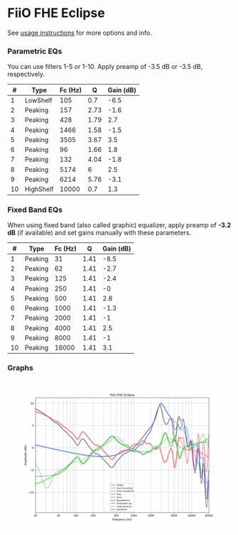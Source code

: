 # FiiO FHE Eclipse
See [usage instructions](https://github.com/jaakkopasanen/AutoEq#usage) for more options and info.

### Parametric EQs
You can use filters 1-5 or 1-10. Apply preamp of -3.5 dB or -3.5 dB, respectively.

|   # | Type      |   Fc (Hz) |    Q |   Gain (dB) |
|-----|-----------|-----------|------|-------------|
|   1 | LowShelf  |       105 | 0.7  |        -6.5 |
|   2 | Peaking   |       157 | 2.73 |        -1.6 |
|   3 | Peaking   |       428 | 1.79 |         2.7 |
|   4 | Peaking   |      1466 | 1.58 |        -1.5 |
|   5 | Peaking   |      3505 | 3.67 |         3.5 |
|   6 | Peaking   |        96 | 1.66 |         1.8 |
|   7 | Peaking   |       132 | 4.04 |        -1.8 |
|   8 | Peaking   |      5174 | 6    |         2.5 |
|   9 | Peaking   |      6214 | 5.76 |        -3.1 |
|  10 | HighShelf |     10000 | 0.7  |         1.3 |

### Fixed Band EQs
When using fixed band (also called graphic) equalizer, apply preamp of **-3.2 dB** (if available) and set gains manually with these parameters.

|   # | Type    |   Fc (Hz) |    Q |   Gain (dB) |
|-----|---------|-----------|------|-------------|
|   1 | Peaking |        31 | 1.41 |        -8.5 |
|   2 | Peaking |        62 | 1.41 |        -2.7 |
|   3 | Peaking |       125 | 1.41 |        -2.4 |
|   4 | Peaking |       250 | 1.41 |        -0   |
|   5 | Peaking |       500 | 1.41 |         2.8 |
|   6 | Peaking |      1000 | 1.41 |        -1.3 |
|   7 | Peaking |      2000 | 1.41 |        -1   |
|   8 | Peaking |      4000 | 1.41 |         2.5 |
|   9 | Peaking |      8000 | 1.41 |        -1   |
|  10 | Peaking |     16000 | 1.41 |         3.1 |

### Graphs
![](./FiiO%20FHE%20Eclipse.png)
